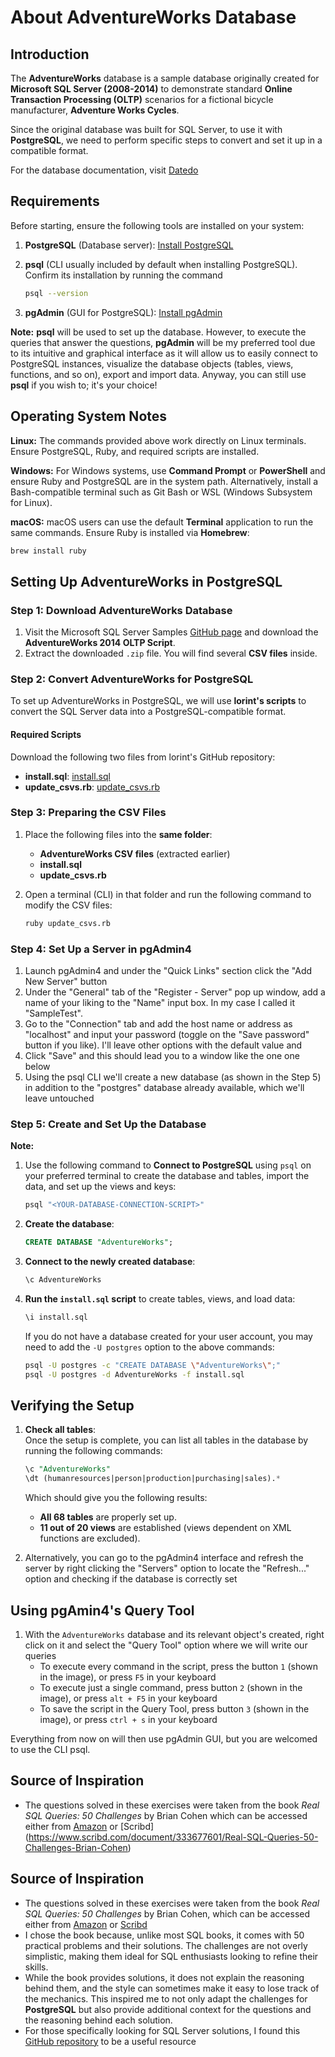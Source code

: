 
# About AdventureWorks Database  

## Introduction 

The **AdventureWorks** database is a sample database originally created for **Microsoft SQL Server (2008-2014)** to demonstrate standard **Online Transaction Processing (OLTP)** scenarios for a fictional bicycle manufacturer, **Adventure Works Cycles**.  

Since the original database was built for SQL Server, to use it with **PostgreSQL**, we need to perform specific steps to convert and set it up in a compatible format.

For the database documentation, visit [Datedo](https://dataedo.com/samples/html/AdventureWorks/doc/AdventureWorks_2/home.html)

## Requirements  

Before starting, ensure the following tools are installed on your system:  

1. **PostgreSQL** (Database server): [Install PostgreSQL](https://www.postgresql.org/download/)  
2. **psql** (CLI usually included by default when installing PostgreSQL). Confirm its installation by running the command 

    ```bash
    psql --version
    ```
3. **pgAdmin** (GUI for PostgreSQL): [Install pgAdmin](https://www.pgadmin.org/download/)  

**Note:** **psql** will be used to set up the database. However, to execute the queries that answer the questions, **pgAdmin** will be my preferred tool due to its intuitive and graphical interface as it will allow us to easily connect to PostgreSQL instances, visualize the database objects (tables, views, functions, and so on), export and import data. Anyway, you can still use **psql** if you wish to; it's your choice!
 

## Operating System Notes  

**Linux:** The commands provided above work directly on Linux terminals. Ensure PostgreSQL, Ruby, and required scripts are installed.  

**Windows:** For Windows systems, use **Command Prompt** or **PowerShell** and ensure Ruby and PostgreSQL are in the system path. Alternatively, install a Bash-compatible terminal such as Git Bash or WSL (Windows Subsystem for Linux).  

**macOS:** macOS users can use the default **Terminal** application to run the same commands. Ensure Ruby is installed via **Homebrew**:  

```bash
brew install ruby
```

## Setting Up AdventureWorks in PostgreSQL  

### Step 1: Download AdventureWorks Database  

1. Visit the Microsoft SQL Server Samples [GitHub page](https://github.com/Microsoft/sql-server-samples/releases/download/adventureworks/AdventureWorks-oltp-install-script.zip) and download the **AdventureWorks 2014 OLTP Script**.  
2. Extract the downloaded `.zip` file. You will find several **CSV files** inside.


### Step 2: Convert AdventureWorks for PostgreSQL  

To set up AdventureWorks in PostgreSQL, we will use **lorint's scripts** to convert the SQL Server data into a PostgreSQL-compatible format.  

#### Required Scripts  
Download the following two files from lorint's GitHub repository:  
- **install.sql**: [install.sql](https://raw.githubusercontent.com/lorint/AdventureWorks-for-Postgres/master/install.sql)  
- **update_csvs.rb**: [update_csvs.rb](https://raw.githubusercontent.com/lorint/AdventureWorks-for-Postgres/master/update_csvs.rb)  


### Step 3: Preparing the CSV Files  

1. Place the following files into the **same folder**:  
   - **AdventureWorks CSV files** (extracted earlier)  
   - **install.sql**  
   - **update_csvs.rb**  

2. Open a terminal (CLI) in that folder and run the following command to modify the CSV files:  

   ```bash
   ruby update_csvs.rb
   ```


### Step 4: Set Up a Server in pgAdmin4

1. Launch pgAdmin4 and under the "Quick Links" section click the "Add New Server" button
2. Under the "General" tab of the "Register - Server" pop up window, add a name of your liking to the "Name" input box. In my case I called it "SampleTest".
3. Go to the "Connection" tab and add the host name or address as "localhost" and input your password (toggle on the "Save password" button if you like). I'll leave other options with the default value and 
4. Click "Save" and this should lead you to a window like the one one below
5. Using the psql CLI we'll create a new database (as shown in the Step 5) in addition to the "postgres" database already available, which we'll leave untouched

### Step 5: Create and Set Up the Database  

**Note:**

1. Use the following command to **Connect to PostgreSQL** using `psql` on your preferred terminal to create the database and tables, import the data, and set up the views and keys:  

   ```bash
   psql "<YOUR-DATABASE-CONNECTION-SCRIPT>"
   ```

2. **Create the database**:  

   ```sql
   CREATE DATABASE "AdventureWorks";
   ```

3. **Connect to the newly created database**:  

   ```sql
   \c AdventureWorks
   ```

4. **Run the `install.sql` script** to create tables, views, and load data:  

   ```bash
   \i install.sql
   ```

   If you do not have a database created for your user account, you may need to add the `-U postgres` option to the above commands:  

   ```bash
   psql -U postgres -c "CREATE DATABASE \"AdventureWorks\";"
   psql -U postgres -d AdventureWorks -f install.sql
   ```

## Verifying the Setup  

1. **Check all tables**:  
   Once the setup is complete, you can list all tables in the database by running the following commands:  

   ```sql
   \c "AdventureWorks"
   \dt (humanresources|person|production|purchasing|sales).*
   ```

   Which should give you the following results:
   - **All 68 tables** are properly set up.  
   - **11 out of 20 views** are established (views dependent on XML functions are excluded). 

2. Alternatively, you can go to the pgAdmin4 interface and refresh the server by right clicking the "Servers" option to locate the "Refresh..." option and checking if the database is correctly set


## Using pgAmin4's Query Tool

1. With the `AdventureWorks` database and its relevant object's created, right click on it and select the "Query Tool" option where we will write our queries
   - To execute every command in the script, press the button `1` (shown in the image), or press `F5` in your keyboard
   - To execute just a single command, press button `2` (shown in the image), or press `alt + F5` in your keyboard
   - To save the script in the Query Tool, press button `3` (shown in the image), or press `ctrl + s` in your keyboard

Everything from now on will then use pgAdmin GUI, but you are welcomed to use the CLI psql.


## Source of Inspiration

- The questions solved in these exercises were taken from the book *Real SQL Queries: 50 Challenges* by Brian Cohen which can be accessed either from [Amazon](https://www.amazon.com/Real-SQL-Queries-50-Challenges/dp/1517290708) or [Scribd] (https://www.scribd.com/document/333677601/Real-SQL-Queries-50-Challenges-Brian-Cohen)


## Source of Inspiration

- The questions solved in these exercises were taken from the book *Real SQL Queries: 50 Challenges* by Brian Cohen, which can be accessed either from [Amazon](https://www.amazon.com/Real-SQL-Queries-50-Challenges/dp/1517290708) or [Scribd](https://www.scribd.com/document/333677601/Real-SQL-Queries-50-Challenges-Brian-Cohen)
- I chose the book because, unlike most SQL books, it comes with 50 practical problems and their solutions. The challenges are not overly simplistic, making them ideal for SQL enthusiasts looking to refine their skills.  
- While the book provides solutions, it does not explain the reasoning behind them, and the style can sometimes make it easy to lose track of the mechanics. This inspired me to not only adapt the challenges for **PostgreSQL** but also provide additional context for the questions and the reasoning behind each solution.  
- For those specifically looking for SQL Server solutions, I found this [GitHub repository](https://github.com/shrutichen86/SQL-Queries/blob/master/Real%20SQL%20Queries%2050%20Challenges.txt) to be a useful resource


